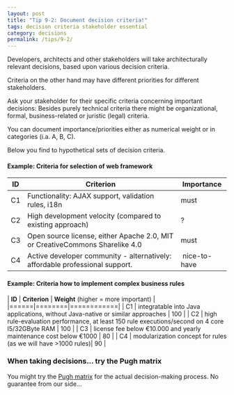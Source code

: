 ```yaml
---
layout: post
title: "Tip 9-2: Document decision criteria!"
tags: decision criteria stakeholder essential
category: decisions
permalink: /tips/9-2/
---
```

Developers, architects and other stakeholders will take architecturally relevant decisions,
based upon various decision criteria.

Criteria on the other hand may have different priorities for different stakeholders.

Ask your stakeholder for their specific criteria concerning important decisions: Besides purely
technical criteria there might be organizational, formal, business-related or juristic (legal) criteria.

You can document importance/priorities either as numerical weight or in categories (i.a. A, B, C).

Below you find to hypothetical sets of decision criteria.

#### Example: Criteria for selection of web framework


| **ID** | **Criterion** | **Importance** |
|----------|-------------|-------------|
| C1 | Functionality: AJAX support, validation rules, i18n | must |
| C2 | High development velocity (compared to existing approach) | ? |
| C3 | Open source license, either Apache 2.0, MIT or CreativeCommons Sharelike 4.0 | must |
| C4 | Active developer community - alternatively: affordable professional support. | nice-to-have |

#### Example: Criteria how to implement complex business rules

| **ID** | **Criterion** | **Weight** (higher = more important) |
|======|========|============|
| C1 | integratable into Java applications, without Java-native or similar approaches | 100 |
| C2 | high rule-evaluation performance, at least 150 rule executions/second on 4 core I5/32GByte RAM | 100 |
| C3 | license fee below €10.000 and yearly maintenance cost below €1000 | 80 |
| C4 | modularization concept for rules (as we will have >1000 rules)| 90 |


### When taking decisions... try the Pugh matrix

You might try the [Pugh matrix](https://www.decision-making-confidence.com/pugh-matrix.html)
for the actual decision-making process. No guarantee from our side...
